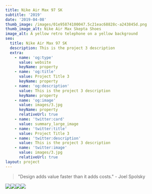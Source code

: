 ```yaml
---
title: Nike Air Max 97 SK
subtitle: '2019'
date: '2019-04-08'
thumb_image: /images/01e95874100047.5c21eac68828c-a243845d.png
thumb_image_alt: Nike Air Max Skepta Shoes
image_alt: A yellow retro telephone on a yellow background
seo:
  title: Nike Air Max 97 SK
  description: This is the project 3 description
  extra:
    - name: 'og:type'
      value: website
      keyName: property
    - name: 'og:title'
      value: Project Title 3
      keyName: property
    - name: 'og:description'
      value: This is the project 3 description
      keyName: property
    - name: 'og:image'
      value: images/3.jpg
      keyName: property
      relativeUrl: true
    - name: 'twitter:card'
      value: summary_large_image
    - name: 'twitter:title'
      value: Project Title 3
    - name: 'twitter:description'
      value: This is the project 3 description
    - name: 'twitter:image'
      value: images/3.jpg
      relativeUrl: true
layout: project
---
```



> "Design adds value faster than it adds costs." - Joel Spolsky

![](/images/4bc33474100047.5c21eac6886f3.png)![](/images/01e95874100047.5c21eac68828c-c17ab3b0.png)![](/images/8cb21f74100047.5c21eac6891c5.png)![](/images/06029574100047.5c21eac6889bf.gif)
